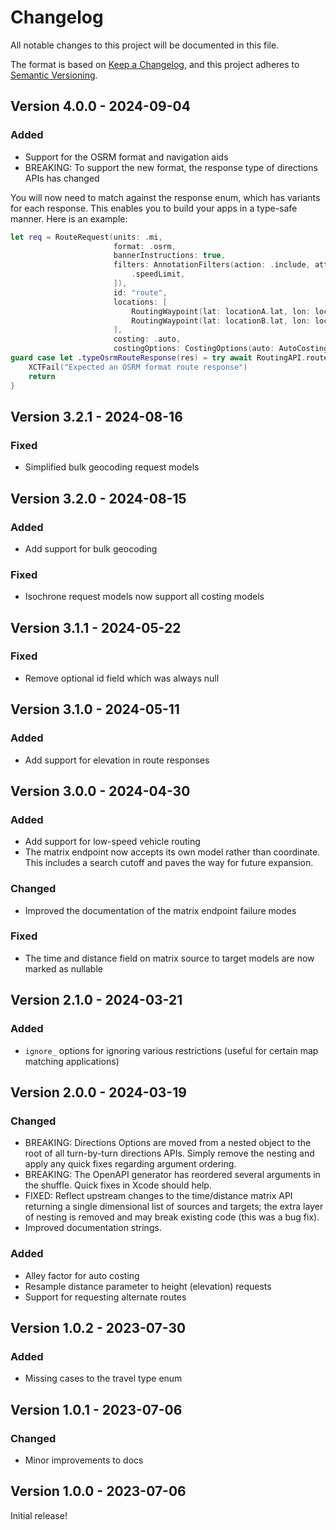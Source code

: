 # Changelog

All notable changes to this project will be documented in this file.

The format is based on [Keep a Changelog](https://keepachangelog.com/en/1.1.0/),
and this project adheres to [Semantic Versioning](https://semver.org/spec/v2.0.0.html).

## Version 4.0.0 - 2024-09-04

### Added

- Support for the OSRM format and navigation aids
- BREAKING: To support the new format, the response type of directions APIs has changed

You will now need to match against the response enum,
which has variants for each response.
This enables you to build your apps in a type-safe manner.
Here is an example:


```swift
let req = RouteRequest(units: .mi,
                       format: .osrm,
                       bannerInstructions: true,
                       filters: AnnotationFilters(action: .include, attributes: [
                           .speedLimit,
                       ]),
                       id: "route",
                       locations: [
                           RoutingWaypoint(lat: locationA.lat, lon: locationA.lon),
                           RoutingWaypoint(lat: locationB.lat, lon: locationB.lon),
                       ],
                       costing: .auto,
                       costingOptions: CostingOptions(auto: AutoCostingOptions(useHighways: 0.3)))
guard case let .typeOsrmRouteResponse(res) = try await RoutingAPI.route(routeRequest: req) else {
    XCTFail("Expected an OSRM format route response")
    return
}
```


## Version 3.2.1 - 2024-08-16


### Fixed

- Simplified bulk geocoding request models

## Version 3.2.0 - 2024-08-15

### Added

- Add support for bulk geocoding

### Fixed

- Isochrone request models now support all costing models

## Version 3.1.1 - 2024-05-22

### Fixed

- Remove optional id field which was always null 

## Version 3.1.0 - 2024-05-11

### Added

- Add support for elevation in route responses

## Version 3.0.0 - 2024-04-30

### Added

- Add support for low-speed vehicle routing
- The matrix endpoint now accepts its own model rather than coordinate. This includes a search cutoff and paves the way for future expansion.

### Changed

- Improved the documentation of the matrix endpoint failure modes

### Fixed

- The time and distance field on matrix source to target models are now marked as nullable

## Version 2.1.0 - 2024-03-21

### Added

- `ignore_` options for ignoring various restrictions (useful for certain map matching applications)

## Version 2.0.0 - 2024-03-19

### Changed

- BREAKING: Directions Options are moved from a nested object to the root of all turn-by-turn directions APIs. Simply remove the nesting and apply any quick fixes regarding argument ordering.
- BREAKING: The OpenAPI generator has reordered several arguments in the shuffle. Quick fixes in Xcode should help.
- FIXED: Reflect upstream changes to the time/distance matrix API returning a single dimensional list of sources and targets; the extra layer of nesting is removed and may break existing code (this was a bug fix).
- Improved documentation strings.

### Added

- Alley factor for auto costing
- Resample distance parameter to height (elevation) requests
- Support for requesting alternate routes

## Version 1.0.2 - 2023-07-30

### Added

- Missing cases to the travel type enum 

## Version 1.0.1 - 2023-07-06

### Changed

- Minor improvements to docs

## Version 1.0.0 - 2023-07-06

Initial release!
